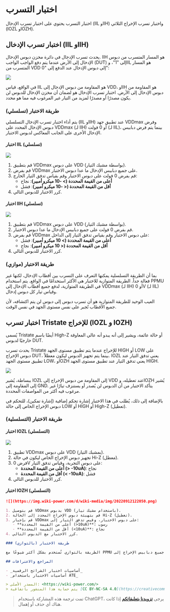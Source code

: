 # اختبار التسرب

اختبار التسرب يحتوي على اختبار تسرب الإدخال (IIL وIIH) واختبار تسرب الإخراج الثلاثي (IOZL وIOZH).

## اختبار تسرب الإدخال (IIL وIIH)

يحدث تسرب الإدخال في دائرة مخزن دبوس الإدخال. IIH هو المسار المتسرب من دبوس الإدخال إلى الأرض عندما يتم دفع الواجب الواجب (DUT) إلى "1"، وIIL هو المسار المتسرب من VDD إلى دبوس الإدخال عند الدفع إلى "0":

![](https://img.wiki-power.com/d/wiki-media/img/20220911215421.png)

في الواقع، قياس IIL هو المقاومة من دبوس الإدخال إلى VDD، وIIH هو المقاومة من دبوس الإدخال إلى الأرض. اختبار تسرب الإدخال هو لضمان أن مخزن الإدخال للدبوس لن يكون مصدرًا أو مصدرًا لمزيد من التيار غير المرغوب فيه مما هو محدد.

### طريقة الاختبار (تسلسلي)

يتم أداء اختبار تسرب الإدخال التسلسلي (IIL وIIH) عند تطبيق جهد VDDmax وفرض دبوس الإدخال المحدد على VDDmax (لـ IIH) أو 0 فولت (لـ IIL)، بينما يتم فرض دبابيس الإدخال الأخرى على الجانب المعاكس لدبوس الاختبار.

#### اختبار IIL (تسلسلي)

![](https://img.wiki-power.com/d/wiki-media/img/20220911225521.png)

1. قم بتطبيق VDDmax على دبوس VDD (بواسطة مشبك التيار).
2. قم بفرض VDDmax على جميع دبابيس الإدخال ما عدا دبوس الاختبار.
3. قم بفرض 0 فولت على دبوس الاختبار وقم بقياس تدفق التيار الخارج:
   - **أعلى من القيمة المحددة (> -10 ميكرو أمبير)**: نجاح
   - **أقل من القيمة المحددة (< -10 ميكرو أمبير)**: فشل
4. كرر الاختبار للدبوس التالي.

#### اختبار IIH (تسلسلي)

![](https://img.wiki-power.com/d/wiki-media/img/20220912113044.png)

1. قم بتطبيق VDDmax على دبوس VDD (بواسطة مشبك التيار).
2. قم بفرض 0 فولت على جميع دبابيس الإدخال ما عدا دبوس الاختبار.
3. قم بفرض VDDmax على دبوس الاختبار وقم بقياس تدفق التيار إلى الداخل:
   - **أعلى من القيمة المحددة (> 10 ميكرو أمبير)**: فشل
   - **أقل من القيمة المحددة (< 10 ميكرو أمبير)**: نجاح
4. كرر الاختبار للدبوس التالي.

### طريقة الاختبار (موازي)



بما أن الطريقة التسلسلية يمكنها التعرف على التسرب بين أقطاب الإدخال، لكنها غير فعالة جداً. الطريقة المتوازية للاختبار هي الأكثر استخدامًا في الواقع. يتم استخدام PPMU في الطريقة المتوازية، لدفع جميع أقطاب الإدخال إلى VDDmax (لـ IIH) أو 0V (لـ IIL) وقياس تيار كل دبوس إدخال.

العيب الوحيد للطريقة المتوازية هو أن تسرب دبوس إلى دبوس لن يتم اكتشافه، لأن جميع الأقطاب تُجبر على نفس مستوى الجهد في نفس الوقت.

## اختبار تسرب Tristate للإخراج (IOZL و IOZH)

يُسمى Tristate أيضًا باسم High-Z أو حالة عائمة، ويشير إلى أنه يبدو أنه عالي المعاوقة خارجيًا لدبوس DUT.

يحدث تسرب Tristate للإخراج عندما يتم تطبيق مستوى الجهد HIGH أو LOW على دبوس الإخراج DUT، بينما يتم تجهيز الدبوس ليكون معطلاً. IOZL يعني تدفق التيار عند تطبيق مستوى الجهد LOW، وIOZH يعني تدفق التيار عند تطبيق مستوى الجهد HIGH.

![](https://img.wiki-power.com/d/wiki-media/img/20220912120527.png)

ببساطة، يُشير IOZL إلى المقاومة من دبوس الإخراج إلى VDD عند تعطيله، وIOZH يُشير إلى المقاومة إلى GND. يتأكد الاختبار من أن الدبوس لن يُصدر أو يستنزف تيارًا غير مرغوب فيه أكثر من المواصفات المحددة.

بالإضافة إلى ذلك، يُطلب في هذا الاختبار إشارة تحكم إضافية (إشارة تمكين)، للتحكم في دبوس الإخراج الخاص إلى حالة LOW أو HIGH أو High-Z (تعطيل).

### طريقة الاختبار (التسلسلية)

#### اختبار IOZL (التسلسلي)

![](https://img.wiki-power.com/d/wiki-media/img/20220912121730.png)

1. تطبيق VDDmax على دبوس VDD (بمشبك التيار).
2. تجهيز دبوس الإخراج الخاص ليكون في حالة Hi-Z (معطل).
3. فرض 0V على دبوس التجربة، وقياس تدفق التيار:
   - **أعلى من القيمة المحددة (> -10uA)**: نجاح
   - **أقل من القيمة المحددة (< -10uA)**: فشل
4. كرر الاختبار للدبوس التالي.

#### اختبار IOZH (التسلسلي)

```markdown
![](https://img.wiki-power.com/d/wiki-media/img/20220912122050.png)

1. قم بتوصيل VDDmax بدبوس VDD (باستخدام مشبك تيار).
2. قم بتهيئة دبوس الإخراج المحدد إلى الحالة Hi-Z (تعطيل).
3. قم بإجبار VDDmax على دبوس الاختبار، وقيس تدفق التيار إلى:
   - **أعلى من القيمة المحددة (>10uA)**: رسوب
   - **أقل من القيمة المحددة (<10uA)**: نجاح
4. كرر الاختبار مع الدبوس التالي.

### طريقة الاختبار (بالتوازي)

الطريقة بالتوازي تُستخدم بشكل أكثر شيوعًا مع PPMU بالفعل، لدفع جميع دبابيس الإخراج إلى VDDmax (لـ IOZH) أو 0V (لـ IOZL) وقياس تيار كل دبوس إخراج على حدة.

## المراجع والاعترافات

- _أساسيات اختبار الشرائح الرقمية_
- _أساسيات الاختبار باستخدام ATE_

> المصدر الأصلي: <https://wiki-power.com/>  
> يتم حماية هذا المنشور باتفاقية [CC BY-NC-SA 4.0](https://creativecommons.org/licenses/by/4.0/deed.en) ويجب إعادة الإنتاج مع الإسناد.
```

> تمت ترجمة هذه المشاركة باستخدام ChatGPT، يرجى [**تزويدنا بتعليقاتكم**](https://github.com/linyuxuanlin/Wiki_MkDocs/issues/new) إذا كانت هناك أي حذف أو إهمال.